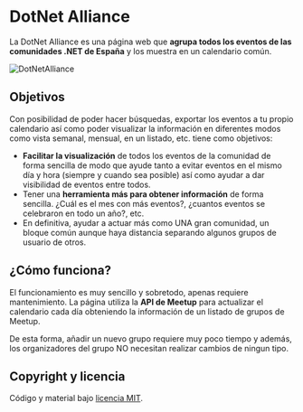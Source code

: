 # DotNet Alliance

La DotNet Alliance es una página web que **agrupa todos los eventos de las comunidades .NET de España** y los muestra en un calendario común.

![DotNetAlliance](images/dotnetalliance.gif)

## Objetivos

Con posibilidad de poder hacer búsquedas, exportar los eventos a tu propio calendario así como poder visualizar la información en diferentes modos como vista semanal, mensual, en un listado, etc. tiene como objetivos:

- **Facilitar la visualización** de todos los eventos de la comunidad de forma sencilla de modo que ayude tanto a evitar eventos en el mismo día y hora (siempre y cuando sea posible) así como ayudar a dar visibilidad de eventos entre todos.
- Tener una **herramienta más para obtener información** de forma sencilla. ¿Cuál es el mes con más eventos?, ¿cuantos eventos se celebraron en todo un año?, etc. 
- En definitiva, ayudar a actuar más como UNA gran comunidad, un bloque común aunque haya distancia separando algunos grupos de usuario de otros.

## ¿Cómo funciona?

El funcionamiento es muy sencillo y sobretodo, apenas requiere mantenimiento. La página utiliza la **API de Meetup** para actualizar el calendario cada día obteniendo la información de un listado de grupos de Meetup.

De esta forma, añadir un nuevo grupo requiere muy poco tiempo y además, los organizadores del grupo NO necesitan realizar cambios de ningun tipo.

## Copyright y licencia

Código y material bajo [licencia MIT](https://opensource.org/licenses/MIT).